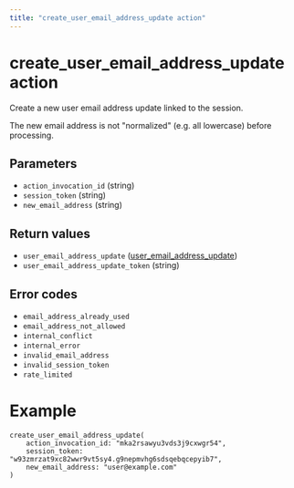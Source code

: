 ```yaml
---
title: "create_user_email_address_update action"
---
```


# create_user_email_address_update action

Create a new user email address update linked to the session.

The new email address is not "normalized" (e.g. all lowercase) before processing.

## Parameters

-   `action_invocation_id` (string)
-   `session_token` (string)
-   `new_email_address` (string)

## Return values

-   `user_email_address_update` ([user_email_address_update](/references/faroe-server-actions/models/user_email_address_update))
-   `user_email_address_update_token` (string)

## Error codes

-   `email_address_already_used`
-   `email_address_not_allowed`
-   `internal_conflict`
-   `internal_error`
-   `invalid_email_address`
-   `invalid_session_token`
-   `rate_limited`

# Example

```
create_user_email_address_update(
    action_invocation_id: "mka2rsawyu3vds3j9cxwgr54",
    session_token: "w93zmrzat9xc82wwr9vt5sy4.g9nepmvhg6sdsqebqcepyib7",
    new_email_address: "user@example.com"
)
```
